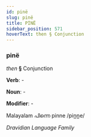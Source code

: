 ```yaml
---
id: pinë
slug: pinë
title: PİNË
sidebar_position: 571
hoverText: then § Conjunction
---
```


### pinë

*then* **§** Conjunction

**Verb**: -

**Noun**: -

**Modifier**: -

Malayalam പിന്നെ pinne /pin̪n̪e/

*Dravidian Language Family*